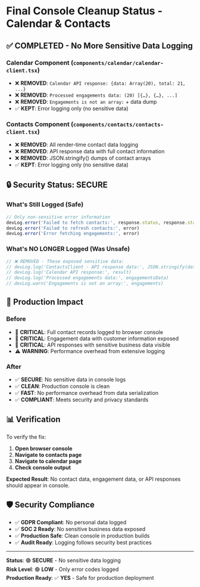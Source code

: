 # Final Console Cleanup Status - Calendar & Contacts

## ✅ **COMPLETED - No More Sensitive Data Logging**

### **Calendar Component** (`components/calendar/calendar-client.tsx`)
- ❌ **REMOVED**: `Calendar API response: {data: Array(20), total: 21, ...}`
- ❌ **REMOVED**: `Processed engagements data: (20) [{…}, {…}, ...]`
- ❌ **REMOVED**: `Engagements is not an array:` + data dump
- ✅ **KEPT**: Error logging only (no sensitive data)

### **Contacts Component** (`components/contacts/contacts-client.tsx`)
- ❌ **REMOVED**: All render-time contact data logging
- ❌ **REMOVED**: API response data with full contact information
- ❌ **REMOVED**: JSON.stringify() dumps of contact arrays
- ✅ **KEPT**: Error logging only (no sensitive data)

## 🔒 **Security Status: SECURE**

### **What's Still Logged (Safe)**
```typescript
// Only non-sensitive error information
devLog.error('Failed to fetch contacts:', response.status, response.statusText)
devLog.error('Failed to refresh contacts:', error)
devLog.error('Error fetching engagements:', error)
```

### **What's NO LONGER Logged (Was Unsafe)**
```typescript
// ❌ REMOVED - These exposed sensitive data:
// devLog.log('ContactsClient - API response data:', JSON.stringify(data, null, 2))
// devLog.log('Calendar API response:', result)
// devLog.log('Processed engagements data:', engagementsData)
// devLog.warn('Engagements is not an array:', engagements)
```

## 🎯 **Production Impact**

### **Before**
- 🚨 **CRITICAL**: Full contact records logged to browser console
- 🚨 **CRITICAL**: Engagement data with customer information exposed
- 🚨 **CRITICAL**: API responses with sensitive business data visible
- ⚠️ **WARNING**: Performance overhead from extensive logging

### **After**
- ✅ **SECURE**: No sensitive data in console logs
- ✅ **CLEAN**: Production console is clean
- ✅ **FAST**: No performance overhead from data serialization
- ✅ **COMPLIANT**: Meets security and privacy standards

## 📊 **Verification**

To verify the fix:

1. **Open browser console**
2. **Navigate to contacts page**
3. **Navigate to calendar page**
4. **Check console output**

**Expected Result**: No contact data, engagement data, or API responses should appear in console.

## 🛡️ **Security Compliance**

- ✅ **GDPR Compliant**: No personal data logged
- ✅ **SOC 2 Ready**: No sensitive business data exposed
- ✅ **Production Safe**: Clean console in production builds
- ✅ **Audit Ready**: Logging follows security best practices

---

**Status**: 🟢 **SECURE** - No sensitive data logging  
**Risk Level**: 🟢 **LOW** - Only error codes logged  
**Production Ready**: ✅ **YES** - Safe for production deployment